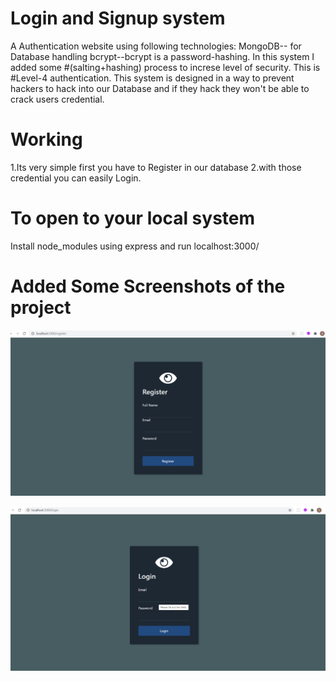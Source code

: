 # Login and Signup system

A Authentication website using following technologies:
MongoDB-- for Database handling
bcrypt--bcrypt is a password-hashing. In this system I added some #(salting+hashing) process to increse level of security. 
This is #Level-4 authentication.
This system is designed in a way to prevent hackers to hack into our Database and if they hack they won't be able to crack users credential.

# Working
1.Its very simple first you have to Register in our database
2.with those credential you can easily Login.

# To open to your local system 
Install node_modules using express and run localhost:3000/

# Added Some Screenshots of the project
![](images/register.png)

![](images/login.png)

